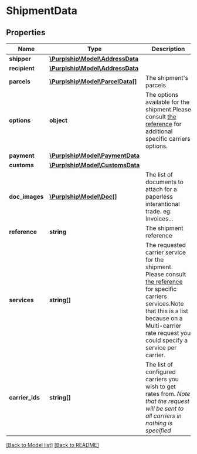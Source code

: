 # ShipmentData

## Properties
Name | Type | Description | Notes
------------ | ------------- | ------------- | -------------
**shipper** | [**\Purplship\Model\AddressData**](AddressData.md) |  |
**recipient** | [**\Purplship\Model\AddressData**](AddressData.md) |  |
**parcels** | [**\Purplship\Model\ParcelData[]**](ParcelData.md) | The shipment&#x27;s parcels |
**options** | **object** | The options available for the shipment.Please consult [the reference](#operation/references) for additional specific carriers options. | [optional]
**payment** | [**\Purplship\Model\PaymentData**](PaymentData.md) |  | [optional]
**customs** | [**\Purplship\Model\CustomsData**](CustomsData.md) |  | [optional]
**doc_images** | [**\Purplship\Model\Doc[]**](Doc.md) | The list of documents to attach for a paperless interantional trade.  eg: Invoices... | [optional]
**reference** | **string** | The shipment reference | [optional]
**services** | **string[]** | The requested carrier service for the shipment.  Please consult [the reference](#operation/references) for specific carriers services.Note that this is a list because on a Multi-carrier rate request you could specify a service per carrier. | [optional]
**carrier_ids** | **string[]** | The list of configured carriers you wish to get rates from.  *Note that the request will be sent to all carriers in nothing is specified* | [optional]

[[Back to Model list]](../README.md#documentation-for-models) [[Back to README]](../README.md)

